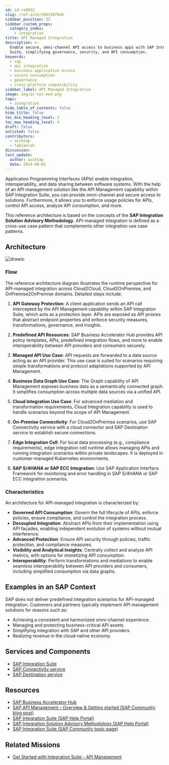 ```yaml
---
id: id-ra0022
slug: /ref-arch/309338f0eb
sidebar_position: 22
sidebar_custom_props:
  category_index:
    - integration
title: API Managed Integration
description: >-
  Enable secure, omni-channel API access to business apps with SAP Integration
  Suite, simplifying governance, security, and API consumption.
keywords:
  - sap
  - api integration
  - business application access
  - secure consumption
  - governance
  - cross-platform compatibility
sidebar_label: API Managed Integration
image: img/ac-soc-med.png
tags:
  - integration
hide_table_of_contents: false
hide_title: false
toc_min_heading_level: 2
toc_max_heading_level: 4
draft: false
unlisted: false
contributors:
  - avikSap
  - fabianleh
discussion: 
last_update:
  author: avikSap
  date: 2024-08-01
---
```


Application Programming Interfaces (APIs) enable integration, interoperability, and data sharing between software systems. With the help of an API management solution like the API Management capability within SAP Integration Suite, you can provide omni-channel and secure access to solutions. Furthermore, it allows you to enforce usage policies for APIs, control API access, analyze API consumption, and more.  
  
This reference architecture is based on the concepts of the **SAP Integration Solution Advisory Methodology**. API-managed integration is defined as a cross-use case pattern that complements other integration use case patterns.

## Architecture

![drawio](drawio/api-managed-integration.drawio)
  
### Flow  
  
The reference architecture diagram illustrates the runtime perspective for API-managed integration across Cloud2Cloud, Cloud2OnPremise, and OnPremise2OnPremise domains. Detailed steps include:  
  
1. **API Gateway Protection**: A client application sends an API call intercepted by the API Management capability within SAP Integration Suite, which acts as a protection layer. APIs are exposed as API proxies that abstract endpoint properties and enforce security measures, transformations, governance, and insights.  
  
2. **Predefined API Resources**: SAP Business Accelerator Hub provides API policy templates, APIs, predefined integration flows, and more to enable interoperability between API providers and consumers securely.  
  
3. **Managed API Use Case**: API requests are forwarded to a data source acting as an API provider. This use case is suited for scenarios requiring simple transformations and protocol adaptations supported by API Management.  
  
4. **Business Data Graph Use Case**: The Graph capability of API Management exposes business data as a semantically connected graph. It simplifies consumption across multiple data sources via a unified API.  
  
5. **Cloud Integration Use Case**: For advanced mediation and transformation requirements, Cloud Integration capability is used to handle scenarios beyond the scope of API Management.  
  
6. **On-Premise Connectivity**: For Cloud2OnPremise scenarios, use SAP Connectivity service with a cloud connector and SAP Destination service to establish secure connections.  
  
7. **Edge Integration Cell**: For local data processing (e.g., compliance requirements), edge integration cell runtime allows managing APIs and running integration scenarios within private landscapes. It is deployed in customer-managed Kubernetes environments.  
  
8. **SAP S/4HANA or SAP ECC Integration**: Use SAP Application Interface Framework for monitoring and error handling in SAP S/4HANA or SAP ECC integration scenarios.  
  
### Characteristics  
  
An architecture for API-managed integration is characterized by:  
  
- **Governed API Consumption**: Govern the full lifecycle of APIs, enforce policies, ensure compliance, and control the integration process.  
- **Decoupled Integration**: Abstract APIs from their implementation using API façades, enabling independent evolution of systems without mutual interference.  
- **Advanced Protection**: Ensure API security through policies, traffic protection, and compliance measures.  
- **Visibility and Analytical Insights**: Centrally collect and analyze API metrics, with options for monetizing API consumption.  
- **Interoperability**: Perform transformations and mediations to enable seamless interoperability between API providers and consumers, including simplified consumption via data graphs.  
  
## Examples in an SAP Context  
  
SAP does not deliver predefined integration scenarios for API-managed integration. Customers and partners typically implement API management solutions for reasons such as:  
  
- Achieving a consistent and harmonized omni-channel experience.  
- Managing and protecting business-critical API assets.  
- Simplifying integration with SAP and other API providers.  
- Realizing revenue in the cloud-native economy.  
  
## Services and Components  
  
- [SAP Integration Suite](https://discovery-center.cloud.sap/serviceCatalog/integration-suite?region=all)  
- [SAP Connectivity service](https://discovery-center.cloud.sap/serviceCatalog/connectivity-service?region=all)  
- [SAP Destination service](https://discovery-center.cloud.sap/serviceCatalog/destination?service_plan=lite&region=all)  
  
## Resources  
  
- [SAP Business Accelerator Hub](https://hub.sap.com)  
- [SAP API Management – Overview & Getting started (SAP Community blog post)](https://blogs.sap.com/2016/03/03/sap-api-management-overview-getting-started/)  
- [SAP Integration Suite (SAP Help Portal)](https://help.sap.com/docs/integration-suite)  
- [SAP Integration Solution Advisory Methodology (SAP Help Portal)](https://help.sap.com/docs/architecture_guidance/f64ada51d9f44c83a751b96f955aad5a/85bcc8675d3e42718279bf7b87dafc2d.html?locale=en-US)  
- [SAP Integration Suite (SAP Community topic page)](https://community.sap.com/topics/integration-suite)  
  
## Related Missions  
  
- [Get Started with Integration Suite - API Management](https://discovery-center.cloud.sap/missiondetail/3062/3072/)